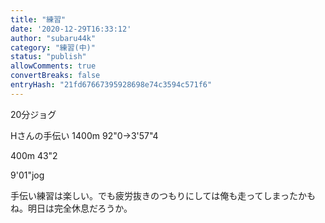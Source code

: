 ```yaml
---
title: "練習"
date: '2020-12-29T16:33:12'
author: "subaru44k"
category: "練習(中)"
status: "publish"
allowComments: true
convertBreaks: false
entryHash: "21fd67667395928698e74c3594c571f6"
---
```

20分ジョグ

Hさんの手伝い
1400m
92"0→3'57"4

400m
43"2

9'01"jog

手伝い練習は楽しい。でも疲労抜きのつもりにしては俺も走ってしまったかもね。明日は完全休息だろうか。

